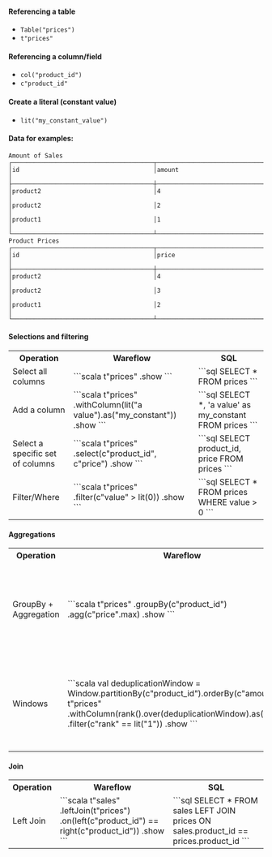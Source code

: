 
#### Referencing a table
- `Table("prices")` 
- `t"prices"`

#### Referencing a column/field
- `col("product_id")`
- `c"product_id"`

#### Create a literal (constant value)
- `lit("my_constant_value")`

#### Data for examples:
```
Amount of Sales
┌───────────────────────────────────────┬──────────────────────────────────────┐
│id                                     │amount                                │
├───────────────────────────────────────┼──────────────────────────────────────┤
│product2                               │4                                     │
│product2                               │2                                     │
│product1                               │1                                     │
└───────────────────────────────────────┴──────────────────────────────────────┘
Product Prices
┌───────────────────────────────────────┬──────────────────────────────────────┐
│id                                     │price                                 │
├───────────────────────────────────────┼──────────────────────────────────────┤
│product2                               │4                                     │
│product2                               │3                                     │
│product1                               │2                                     │
└───────────────────────────────────────┴──────────────────────────────────────┘
```

#### Selections and filtering

<table>
<tr>
<th>Operation</th>
<th>Wareflow</th>
<th>SQL</th>
</tr>
<tr>
<td>Select all columns</td>
<td>
```scala
t"prices"
  .show
```
</td>
<td>
```sql
SELECT * FROM prices
```
</td>
</tr>
<tr>
<td>Add a column</td>
<td>
```scala
t"prices"
  .withColumn(lit("a value").as("my_constant"))
  .show
```
</td>
<td>
```sql
SELECT
    *,
    'a value' as my_constant
FROM prices
```
</td>
</tr>
<tr>
<td>Select a specific set of columns</td>
<td>
```scala
t"prices"
    .select(c"product_id", c"price")
    .show
```
</td>
<td>
```sql
SELECT
    product_id,
    price
FROM prices
```
</td>
</tr>
<tr>
<td>Filter/Where</td>
<td>
```scala
t"prices"
    .filter(c"value" > lit(0))
    .show
```
</td>
<td>
```sql
SELECT *
FROM prices
WHERE value > 0
```
</td>
</tr>
</table>

#### Aggregations

<table>
<tr>
<th>Operation</th>
<th>Wareflow</th>
<th>SQL</th>
</tr>
<tr>
<td>GroupBy + Aggregation</td>
<td>
```scala
t"prices"
    .groupBy(c"product_id")
    .agg(c"price".max)
    .show
```
</td>
<td>
```sql
SELECT
    product_id,
    max(price)
FROM prices
GROUP BY product_id
```
</td>
</tr>
<tr>
<td>Windows</td>
<td>
```scala
val deduplicationWindow = Window.partitionBy(c"product_id").orderBy(c"amount".asc)
t"prices"
    .withColumn(rank().over(deduplicationWindow).as("rank"))
    .filter(c"rank" == lit("1"))
    .show
```
</td>
<td>
```sql
SELECT
    product_id,
    max(price)
FROM prices
GROUP BY product_id
```
</td>
</tr>
</table>

#### Join

<table>
<tr>
<th>Operation</th>
<th>Wareflow</th>
<th>SQL</th>
</tr>
<tr>
<td>Left Join</td>
<td>
```scala
t"sales"
    .leftJoin(t"prices")
    .on(left(c"product_id") == right(c"product_id"))
    .show
```
</td>
<td>
```sql
SELECT
    *
FROM sales LEFT JOIN prices
ON sales.product_id == prices.product_id
```
</td>
</tr>
</table>


